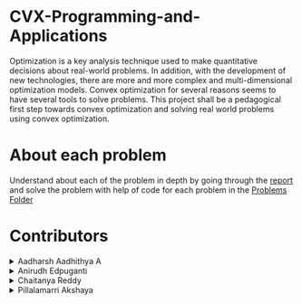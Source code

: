 # CVX-Programming-and-Applications
Optimization is a key analysis technique used to make quantitative decisions about real-world problems. In addition, with the development of new technologies, there are more and more complex and multi-dimensional optimization models. Convex optimization for several reasons seems to have several tools to solve problems. This project shall be a pedagogical first step towards convex optimization and solving real world problems using convex optimization.

# About each problem
Understand about each of the problem in depth by going through the [report](Team01_report.pdf) and solve the problem with help of code for each problem in the [Problems Folder](Problems) 

# Contributors
<details>
<summary>Aadharsh Aadhithya A</summary>

 * <a href="https://github.com/AadharshAadhithya">Github</a>
 

 * <a href="https://www.linkedin.com/in/aadharsh-aadhithya-9a6982149/">Linkedin</a>
 

 * <a href="https://twitter.com/Aadharsh2002">Twitter</a>
 

 * <a href="https://www.instagram.com/aadharsh_aadhithya/">Instagram</a>
 


</details>
<details>
<summary> Anirudh Edpuganti</summary>

 * <a href="https://github.com/ANIRUDH-333">Github</a>
  
 * <a href="https://www.facebook.com/anirudhedpuganti/">Facebook</a> 

 * <a href="https://www.instagram.com/anirudhedpuganti/">Instagram</a>
  
 * <a href="https://www.linkedin.com/in/edpuganti-anirudh-4755b2205/">Linkedin</a>




</details>
<details>
<summary>Chaitanya Reddy</summary>

 * <a href="https://github.com/Chaitanyareddy0702">Github</a>
  
 * <a href="https://www.facebook.com/Rock-Chaitanya-Reddy/">Facebook</a> 

 * <a href="https://www.instagram.com/__chaitanya.reddy__/">Instagram</a>
  
 * <a href="https://www.linkedin.com/in/chaitanya-reddy-0702/">Linkedin</a>  
  
 </details>
  
 <details>
<summary>Pillalamarri Akshaya</summary>

  * <a href="https://github.com/akshayapillalamarri213">Github</a>
  
 * <a href="https://www.facebook.com/profile.php?id=100078653888220">Facebook</a> 

 * <a href="https://www.instagram.com/akshaya.216/?hl=en">Instagram</a>
  
 * <a href="https://www.linkedin.com/in/akshaya-pillalamarri-b990b419b/">Linkedin</a>  
  
 </details>
